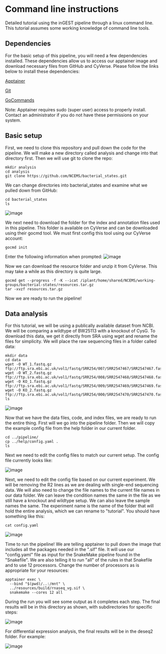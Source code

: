 # Command line instructions
Detailed tutorial using the inGEST pipeline through a linux command line. This tutorial assumes some working knowledge of command line tools.

## Dependencies
For the basic setup of this pipeline, you will need a few dependencies installed. These dependencies allow us to access our apptainer image and download necessary files from GitHub and CyVerse. Please follow the links below to install these dependencies:

[Apptainer](https://apptainer.org/docs/admin/main/installation.html)

[Git](https://git-scm.com/book/en/v2/Getting-Started-Installing-Git)

[GoCommands](https://learning.cyverse.org/ds/gocommands/#table-of-contents)

Note: Apptainer requires sudo (super user) access to properly install. Contact an administrator if you do not have these permissions on your system.

## Basic setup

First, we need to clone this repository and pull down the code for the pipeline. We will make a new directory called analysis and change into that directory first. Then we will use git to clone the repo:
```
mkdir analysis
cd analysis
git clone https://github.com/NCEMS/bacterial_states.git
```

We can change directories into bacterial_states and examine what we pulled down from GitHub:
```
cd bacterial_states
ls
```
![image](https://github.com/user-attachments/assets/f32a1053-c14f-4709-b799-17655ff17aef)

We next need to download the folder for the index and annotation files used in this pipeline. This folder is available on CyVerse and can be downloaded using their gocmd tool. We must first config this tool using our CyVerse account:
```
gocmd init
```
Enter the following information when prompted:
![image](https://github.com/user-attachments/assets/3c110861-b600-4c5c-bbef-40475c4e2039)

Now we can download the resource folder and unzip it from CyVerse. This may take a while as this directory is quite large.
```
gocmd get --progress -f -K --icat /iplant/home/shared/NCEMS/working-groups/bacterial-states/resources.tar.gz
tar -xvzf resources.tar.gz
```

Now we are ready to run the pipeline!

## Data analysis
For this tutorial, we will be using a publically available dataset from NCBI. We will be comparing a wildtype of BW25113 with a knockout of CysG. To download this data, we get it directly from SRA using wget and rename the files for simplicity. We will place the raw sequencing files in a folder called data:
```
mkdir data
cd data
wget -O WT_1.fastq.gz ftp://ftp.sra.ebi.ac.uk/vol1/fastq/SRR254/007/SRR2547467/SRR2547467.fastq.gz
wget -O WT_2.fastq.gz ftp://ftp.sra.ebi.ac.uk/vol1/fastq/SRR254/008/SRR2547468/SRR2547468.fastq.gz
wget -O KO_1.fastq.gz ftp://ftp.sra.ebi.ac.uk/vol1/fastq/SRR254/009/SRR2547469/SRR2547469.fastq.gz
wget -O KO_2.fastq.gz ftp://ftp.sra.ebi.ac.uk/vol1/fastq/SRR254/000/SRR2547470/SRR2547470.fastq.gz
ls
```

![image](https://github.com/user-attachments/assets/22ce84d8-11c9-457b-9353-e2e3246fb2f8)

Now that we have the data files, code, and index files, we are ready to run the entire thing. First will we go into the pipeline folder. Then we will copy the example config file from the help folder in our current folder.

```
cd ../pipeline/
cp ../help/config.yaml .
ls
```

Next we need to edit the config files to match our current setup. The config file currently looks like:

![image](https://github.com/user-attachments/assets/1f71cca2-df02-4de6-bc83-f449bacbf5e6)


Next, we need to edit the config file based on our current experiment. We will be removing the R2 lines as we are dealing with single-end sequencing data. We will also need to change the file names to the current file names in our data folder. We can leave the condition names the same in the file as we still have a knockout and wildtype setup. We can also leave the sample names the same. The experiment name is the name of the folder that will hold the entire analysis, which we can rename to "tutorial". You should have something like this:
```
cat config.yaml
```
![image](https://github.com/user-attachments/assets/3d53f738-4bf4-4b75-88fc-73d55bcec877)


Time to run the pipeline! We are telling apptainer to pull down the image that includes all the packages needed in the ".sif" file. It will use our "config.yaml" file as input for the SnakeMake pipeline found in the "Snakefile". We are also telling it to run "all" of the rules in that Snakefile and to use 12 processors. Change the number of processors as is appropriate for your resources:

```
apptainer exec \
  --bind "$(pwd)/..:/mnt" \
  ../resources/build/rnaseq_vg.sif \
  snakemake --cores 12 all
```

During the run you will see some output as it completes each step. The final results will be in this directory as shown, with subdirectories for specific steps:

![image](https://github.com/user-attachments/assets/887a0193-094f-4143-8653-879cac80b88d)

For differential expression analysis, the final results will be in the deseq2 folder. For example:

![image](https://github.com/user-attachments/assets/32d74d65-1b3c-4b5d-8e61-6076a799f55f)

